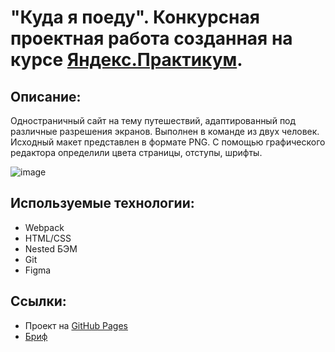 # "Куда я поеду". Конкурсная проектная работа созданная на курсе [Яндекс.Практикум](https://praktikum.yandex.ru/).

## Описание:

Одностраничный сайт на тему путешествий, адаптированный под различные разрешения экранов. Выполнен в команде из двух человек. Исходный макет представлен в формате PNG. С помощью графического редактора определили цвета страницы, отступы, шрифты.

![image](https://user-images.githubusercontent.com/2528627/198754299-424de4d1-46c0-4352-8250-acf9f4cd8ae2.png)

## Используемые технологии:

- Webpack
- HTML/CSS
- Nested БЭМ
- Git
- Figma


## Ссылки:

- Проект на [GitHub Pages](https://allxy.github.io/kuda-ya-poedu/)
- [Бриф](https://github.com/Allxy/kuda-ya-poedu/tree/master/brief)
